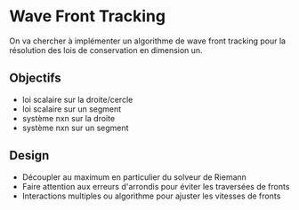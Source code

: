 # Wave Front Tracking

On va chercher à implémenter un algorithme de wave front tracking pour la résolution des lois de conservation en dimension un.

## Objectifs
- loi scalaire sur la droite/cercle
- loi scalaire sur un segment
- système nxn sur la droite
- système nxn sur un segment

## Design

- Découpler au maximum en particulier du solveur de Riemann
- Faire attention aux erreurs d'arrondis pour éviter les traversées de fronts
- Interactions multiples ou algorithme pour ajuster les vitesses de fronts
